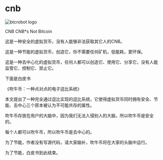 cnb
===

![btcrobot logo](
http://imgsrc.baidu.com/forum/w%3D580/sign=24021df3d4ca7bcb7d7bc7278e096b3f/0623107adab44aed787f9ad4b01c8701a18bfb8c.jpg)

CNB
CNB*s Not Bitcoin


这是一种安全的虚拟货币，没有人能够非法获取其它人的CNB。

这是一种节能的虚拟货币，创造它，你不需要任何矿机，低能耗，更环保。

这是一种去中心化的虚拟货币，任何人都可以创造它、使用它、分享它，没有人能监管它、控制它、禁止它。


下面是白皮书

《吹牛币：一种点对点的电子逗比系统》

本文提出了一种完全通过逗比实现的逗比系统，它使得虚拟货币同时拥有安全、节能、去中心三个原本被认为不可能共存的属性。

吹牛币存放在用户的大脑中，因为我们无法入侵别人的大脑，所以吹牛币是安全的。

每个人都可以吹牛币，所以吹牛币是去中心的。

为了节能，作者没有写源代码，请大家脑补，吹牛币将在大家的头脑中运行。

为了节能，白皮书到此结束。


